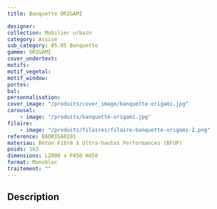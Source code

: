 ```yaml
---
title: Banquette ORIGAMI

designer:
collection: Mobilier urbain
category: Assise
sub_category: 05.05 Banquette
gamme: ORIGAMI
cover_undertext:
motifs:
motif_vegetal:
motif_window:
portes:
bal:
personnalisation:
cover_image: "/produits/cover_image/banquette-origami.jpg"
carousel:
    - image: "/produits/banquette-origami.jpg"
filaire:
    - image: "/produits/filaires/filaire-banquette-origami-2.png"
reference: BAORIGA0101
materiau: Béton Fibré à Ultra-hautes Performances (BFUP)
poids: 163
dimensions: L2000 x P450 H450
format: Monobloc
traitement: ""
---
```


## Description
